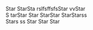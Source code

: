  Star
StarSta  rslfsffsfsStar
vvStar  
S tarStar
Star 
StarStar 
StarStarss  
Stars ss 
Star
Star 
Star
 
